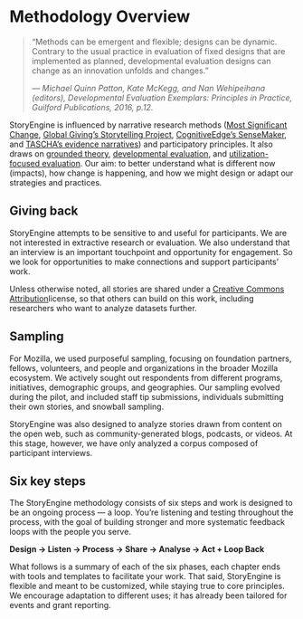 # Methodology Overview

> “Methods can be emergent and flexible; designs can be dynamic. Contrary to the usual practice in evaluation of fixed designs that are implemented as planned, developmental evaluation designs can change as an innovation unfolds and changes.”  
>   
> _— Michael Quinn Patton, Kate McKegg, and Nan Wehipeihana \(editors\), Developmental Evaluation Exemplars: Principles in Practice, Guilford Publications, 2016, p.12._

StoryEngine is influenced by narrative research methods \([Most Significant Change](http://www.betterevaluation.org/en/plan/approach/most_significant_change), [Global Giving’s Storytelling Project](https://www.globalgiving.org/story-tools/), [CognitiveEdge’s SenseMaker](http://cognitive-edge.com/sensemaker/), and [TASCHA’s evidence narratives](http://tascha.uw.edu/collections/evidence-narratives/)\) and participatory principles. It also draws on [grounded theory](http://betterevaluation.org/evaluation-options/thematiccoding), [developmental evaluation](http://betterevaluation.org/plan/approach/developmental_evaluation), and [utilization-focused evaluation](http://www.betterevaluation.org/en/plan/approach/utilization_focused_evaluation). Our aim: to better understand what is different now \(impacts\), how change is happening, and how we might design or adapt our strategies and practices.

## Giving back

StoryEngine attempts to be sensitive to and useful for participants. We are not interested in extractive research or evaluation. We also understand that an interview is an important touchpoint and opportunity for engagement. So we look for opportunities to make connections and support participants’ work.

Unless otherwise noted, all stories are shared under a [Creative Commons Attribution](https://creativecommons.org/licenses/by/4.0/)license, so that others can build on this work, including researchers who want to analyze datasets further.

## Sampling

For Mozilla, we used purposeful sampling, focusing on foundation partners, fellows, volunteers, and people and organizations in the broader Mozilla ecosystem. We actively sought out respondents from different programs, initiatives, demographic groups, and geographies. Our sampling evolved during the pilot, and included staff tip submissions, individuals submitting their own stories, and snowball sampling.

StoryEngine was also designed to analyze stories drawn from content on the open web, such as community-generated blogs, podcasts, or videos. At this stage, however, we have only analyzed a corpus composed of participant interviews.

## Six key steps

The StoryEngine methodology consists of six steps and work is designed to be an ongoing process — a loop. You’re listening and testing throughout the process, with the goal of building stronger and more systematic feedback loops with the people you serve.

**Design → Listen → Process → Share → Analyse → Act + Loop Back**

What follows is a summary of each of the six phases, each chapter ends with tools and templates to facilitate your work. That said, StoryEngine is flexible and meant to be customized, while staying true to core principles. We encourage adaptation to different uses; it has already been tailored for events and grant reporting.

## 



